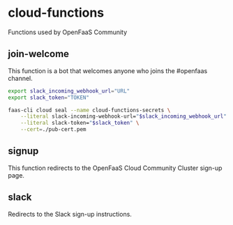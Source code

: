 # cloud-functions

Functions used by OpenFaaS Community

## join-welcome

This function is a bot that welcomes anyone who joins the #openfaas channel.

```sh
export slack_incoming_webhook_url="URL"
export slack_token="TOKEN"

faas-cli cloud seal --name cloud-functions-secrets \
    --literal slack-incoming-webhook-url="$slack_incoming_webhook_url" \
    --literal slack-token="$slack_token" \
    --cert=./pub-cert.pem
```

## signup

This function redirects to the OpenFaaS Cloud Community Cluster sign-up page.

## slack

Redirects to the Slack sign-up instructions.
